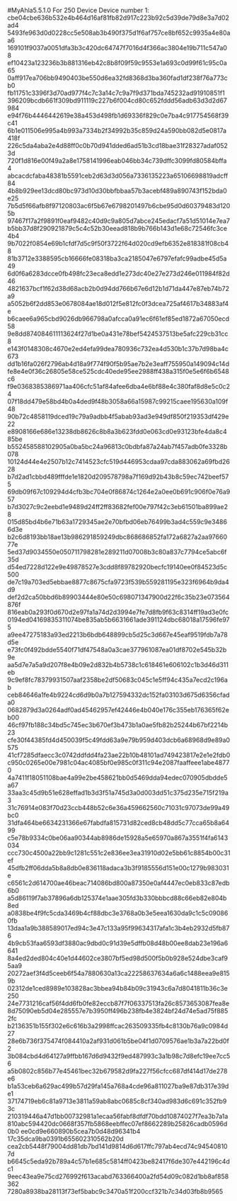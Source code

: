 #MyAhla5.5.1.0 For 250 Device
Device number 1:
cbe04cbe636b532e4b464d16af81fb82d917c223b92c5d39de79d8e3a7d02ad4
5493fe963d0d0228cc5e508ab3b490f375d1f6af757ce8bf652c9935a4e80aa6
169101f9037a0051dfa3b3c420dc64747f7016d4f366ac3804e19b711c547a08
ef10423a123236b3b881316eb42c8b8f09f59c9553e1a693c0d99f61c95c0a65
0aff917ea706bb9490403be550d6ea32fd8368d3ba360fad1df238f76a773cb0
fb11751c3396f3d70ad977f4c7c3a14c7c9a7f9d371bda745232ad91910851f1
396209bcdb661f309bd911119c227b6f004cd80c652fddd56adb63d3d2d67984
e94f76b4446442619e38a453d498fb1d69336f829c0e7ba4c917754568f39c41
6b1e011506e995a4b993a7334b2f34992b35c859d24a590bb082d5e0817a418f
226c5da4aba2e4d88ff0c0b70d941dded6ad51b3cd18bae31f28327adaf0523d
720f1d816e00f49a2a8e1758141996eab046bb34c739dffc3099fd80584bffa4
abcacdcfaba48381b5591ceb2d63d3d056a7336135223a65106698819adcff84
4b8b929ee13dcd80bc973d10d30bbfbbaa57b3acebf489a890743f152bda0e25
7b5d5f66afb8f97120803ac6f5b67e6798201497b6cbe95d0d60379483d1205b
97467f17a2f9891f0eaf9482c40d9c9a805d7abce245edacf7a51d51014e7ea7
b5bb37d8f290921879c5c4c52b30eead818b9b766b143d1e68c72546fc3ce4b4
9b7022f0854e69b1cfdf7d5c9f50f3722f64d020cd9efb6352e818381f08cb48
81b3712e3388595cb16666fe08318ba3ca2185047e6797efafc99adbe45d5a49
6d0f6a6283dcce0fb498fc23eca8edd1e273dc40e27e273d246e011984f82d46
4821637bcf1f62d38d68acb2b0d94dd766b67e6d12b1d71da447e87eb74b72a9
a5052b6f2dd853e0678084ae18d012f5e812fc0f3dcea725af4617b34883af4e
b6caee6a965cbd9026db966798a0afcca0a91ec6f61ef85ed1872a67050ecd58
9e8dd874084611113624f27d1be0a431e78bef5424537513be5afc229cb31cc8
e143f0148308c4670e2ed4efa99dea780936c732ea4d530b1c37b7d98ba4c673
dd1b16fa026f2796ab4d18a9f774f90f5b95ae7b2e3eaff755950a149094c14d
fe8e4e0f36c26805e58ce525cdc40ede95ee2988ff438a315f0e5e6f6b6548c6
f9e0368385386971aa406cfc51af84afee6dba4e6bf88e4c380faf8d8e5c0c24
07f18dd479e58bd4b0a4ded9f48b3058a66a15987c99215caee195630a109f48
90b72c4858119dced19c79a9adbb4f5abab93ad3e949df850f219353df429e22
e8908166e686e13238db8626c8b8a3b623fdd0e063cd0e93123bfe4da8c485be
b552458588102905a0ba5bc24a96813c0bdbfa87a24ab7f457adb0fe3328b078
10124d44e4e2507b12c7414523cfc519d446953cdaa97cda883062a69fbd2628
b7d2ad1cbbd489fffde1e1820d209578798a7f169d92b43b8c59ec742beef575
69db09f67c109294d4cfb3bc704e0f86874c1264e2a0ee0b691c906f0e76a957
b7d3027c9c2eebd1e9489d24ff2ff83682fef00e797f42c3eb61501ba899ae28
015d85bd4b6e71b63a1729345ae2e70bfbd06eb76499b3ad4c559c9e34866d3e
b2c6d8193bb18ae13b986291859249dbc868686852fa172a6827a2aa9766077e
5ed37d9034550e050711798281e289211d07008b3c80a837c7794ce5abc6f35d
d54ed7228d122e9e49878527e3cdd8f89782920becfc19140ee0f84523d5c500
de7c19a703ed5ebbae8877c8675cfa9723f539b559281195e323f6964b9da4d9
def2d2ca50bbd6b89903444e80e50c698071347900d22f6c35b23e073564876f
816eab0a293f0d670d2e97fa1a74d2d3994e7fe7d8fb9f63c8314ff19ad3e0fc
0194ed04169835311074be835ab5b6631661ade391124dbc68018a17596fe975
a9ee47275183a93ed2213b6bdb648899cb5d25c3d667e45eaf9519fdb7a78d5e
e73fc0f492bdde5540f71df47548a0a3cae377961087ea01df8702e545b32b9e
aa5d7e7a5a9d207f8e4b09e2d832b4b5738c1c618461e606102c1b3d46d311eb
9c9ef8fc78379931507aaf2358be2df50683c045c1e5ff94c435a7ecd2c196ab
ceb84646a1fe4b9224cd6d9b0a7b127594332dc152fa03103d675d6356cfada0
0682879d3a0264adf0ad45462957ef42446e4b040e176c355eb176365f62eb00
46cf97fb188c34bd5c745ec3b670ef3b473b1a0ae5fb82b25244b67bf2214b23
cfe30f44385fd4d450039f5c49fdd63a9e79b959d403dcb6a68968d9e89a0575
41cf7285dfaecc3c0742ddfdd4fa23ae22b10b48101ad749423817e2e1e2fdb0
c950c0265e00e7981c04ac4085bf0e985c0f311c94e2087faaffeee1abe48770
4a7411f18051108bae4a99e2be458621bb0d5469dda94edec070905dbdde5a67
33aa3c45d9b51e628effad1b3d3f51a745d3a0d003dd51c375d235e715f219a3
31c76914e083f70d23ccb448b52c6e36a459662560c71031c97073de99a49bc0
31dfa464be6634231366e67fabdfa815731d82ced8cb48dd5c77cca65b8a6499
c5e78b9334c0be06aa90344ab8986de15928a5e65970a867a3551f4fa6143034
ccc730c4500a22bb9c1281c551c2e836ee3ea31910d02e5bb61c8854b00c31ef
45dfb2ff06dda5b8a8db0e836118adaca3b3f9185556d151e00c1279b983031e
c6561c2d614700ae46beac714086bd800a87350e0af4447ec0eb833c87edb6b0
a5d86119f7ab37896a6db125374e1aae305fd3b330bbbcd88c66eb82e804b8ed
a0838be4f9fc5cda3469b4cf88dbc3e3768a0b3e5eea1630da9c1c5c090860fb
13daa1a9b388589017ed94c3e47c133a95f99634317afa1c3b4eb2932d5fb876
4b9cb53faa6593df3880ac9dbd0c91d39e5dffb08d48b00ee8dab23e196a6641
8a4ed2ded804c40e1d44602ce3807bf5ed98d500f5b0b928e524dbe3caf95aa9
20272aef3f4d5ceeb6f54a7880630a13ca22258637634a6a6c1488eea9e8159b
02312de1ced8989e103828ac3bbea94b84b09c31943c6a7d8041811b36c3e250
24e7731216caf56f4dd6fb0fe82eccb87f7f06337513fa26c8573653087fea8e
8d75090eb5d04e285557e7b3950ff496b238fb4e3824bf24d74e5ad75f8852fc
b2136351b155f302e6c616b3a2998ffcac263509335fb4c8130b76a9c0984d27
28e6b736f375474f084410a2af931d061b5be04f1d0709576ae1b3a7a22bd0f2
3b084cbd4d64127a9ffbb167d6d9432f9ed487993c3a1b98c7d8efc19ee7cc56
a5b0802c856b77e45461bec32b679582d9fa227f56cfcc687df414d17de278e6
b1a53ceb6a629ac499b57d29fa145a768a4cde96a811027ba9e87db317e39de1
37174719eb6c81a9713e3811a59ab8abc0685c8cf340ad983d6c691c352fb93c
210319446a47d1bb00732981a1ecaa56fabf8dfdf70bdd10874027f7ea3b7a1a
810abc594420dc0668f357fb5868eebffec07ef8662289b25826cadb0596d0b0
ee0cd9e660890b5cea7b0d48d96341b4 17c35dca9ba0391b655602310562b20d
cea2cb5448f79004dd81db7bd141d9814d6d617ffc797ab4ecd74c945408107d
b6645c5eda92b789a4c57b1e685c5814ff0423be82417f6de307e442196c4dc1
9eec43ea9e75cd276992f613acabd763366400a2fd54d09c082d1bb8af858362
7280a8938ba28113f73ef5babc9c3470a51f200ccf321b7c34d03fb8b9565
